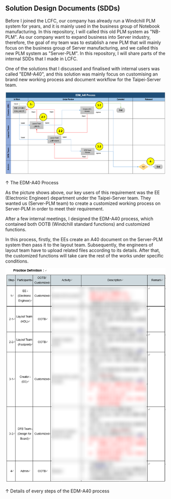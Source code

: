 ## Solution Design Documents (SDDs)

Before I joined the LCFC, our company has already run a Windchill PLM system for years, and it is mainly used in the business group
of Notebook manufacturing. In this repository, I will called this old PLM system as "NB-PLM". As our company want to expand business
into Server industry, therefore, the goal of my team was to establish a new PLM that will mainly focus on the business group of Server
manufacturing, and we called this new PLM system as "Server-PLM". In this repository, I will share parts of the internal SDDs that I
made in LCFC.

One of the solutions that I discussed and finalised with internal users was called "EDM-A40", and this solution was mainly focus on 
customising an brand new working process and document workflow for the Taipei-Server team.

![](https://github.com/Johnny9527/LCFC_2019/blob/main/Pictures/EDMA40_Process.png)

↑ The EDM-A40 Process

As the picture shows above, our key users of this requirement was the EE (Electronic Engineer) department under the Taipei-Server
team. They wanted us (Server-PLM team) to create a customized working process on Server-PLM in order to meet their requirement.

After a few internal meetings, I designed the EDM-A40 process, which contained both OOTB (Windchill standard functions) and customized
functions.

In this process, firstly, the EEs create an A40 document on the Server-PLM system then pass it to the layout team. Subsequently, the
engineers of layout team have to upload related files according to its details. After that, the customized functions will take care
the rest of the works under specific conditions.

![](https://github.com/Johnny9527/LCFC_2019/blob/main/Pictures/PracticeDefinition_.png)

↑ Details of every steps of the EDM-A40 process

